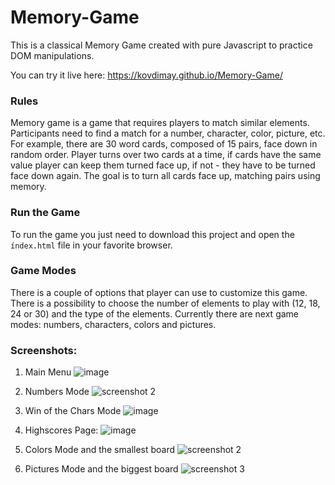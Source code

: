 # Memory-Game

This is a classical Memory Game created with pure Javascript to practice DOM manipulations.

You can try it live here: https://kovdimay.github.io/Memory-Game/

### Rules
Memory game is a game that requires players to match similar elements. Participants need to find a match for a number, character, color, picture, etc. For example, there are 30 word cards, composed of 15 pairs, face down in random order. Player turns over two cards at a time, if cards have the same value player can keep them turned face up, if not - they have to be turned face down again. The goal is to turn all cards face up, matching pairs using memory.

### Run the Game
To run the game you just need to download this project and open the ```índex.html``` file in your favorite browser. 

### Game Modes
There is a couple of options that player can use to customize this game. There is a possibility to choose the number of elements to play with (12, 18, 24 or 30) and the type of the elements. Currently there are next game modes: numbers, characters, colors and pictures.

### Screenshots:
1. Main Menu
![image](https://user-images.githubusercontent.com/26466644/38465018-135d6174-3b17-11e8-851e-109c2e65e14f.png)

2. Numbers Mode
![screenshot 2](https://cloud.githubusercontent.com/assets/26466644/25826080/b8ea205c-3445-11e7-83ec-73777be393cf.png)

3. Win of the Chars Mode
![image](https://user-images.githubusercontent.com/26466644/38465240-a61dfb84-3b19-11e8-9627-bffe6c3cde94.png)

4. Highscores Page:
![image](https://user-images.githubusercontent.com/26466644/38465011-f49a2ee8-3b16-11e8-874c-7d903712640f.png)

5. Colors Mode and the smallest board
![screenshot 2](https://cloud.githubusercontent.com/assets/26466644/25872721/0aff308c-350c-11e7-86f9-b906156c3c82.png)

6. Pictures Mode and the biggest board
![screenshot 3](https://cloud.githubusercontent.com/assets/26466644/25872720/0add6182-350c-11e7-84b7-95f3b8e8f5fd.png)
